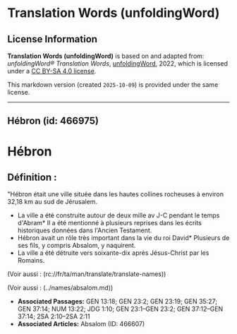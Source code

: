 # Translation Words (unfoldingWord)

## License Information

**Translation Words (unfoldingWord)** is based on and adapted from: _unfoldingWord® Translation Words_, [unfoldingWord](https://unfoldingword.org/utw), 2022, which is licensed under a [CC BY-SA 4.0 license](https://creativecommons.org/licenses/by-sa/4.0/legalcode.en).

This markdown version (created `2025-10-09`) is provided under the same license.



--------------------------------

## Hébron (id: 466975)

Hébron
======

Définition :
------------

"Hébron était une ville située dans les hautes collines rocheuses à environ 32,18 km au sud de Jérusalem.

* La ville a été construite autour de deux mille av J\-C pendant le temps d'Abram\* Il a été mentionné à plusieurs reprises dans les écrits historiques données dans l'Ancien Testament.
* Hébron avait un rôle très important dans la vie du roi David\* Plusieurs de ses fils, y compris Absalom, y naquirent.
* La ville a été détruite vers soixante\-dix après Jésus\-Christ par les Romains.

(Voir aussi : (rc://fr/ta/man/translate/translate\-names))

(Voir aussi : (../names/absalom.md))

* **Associated Passages:** GEN 13:18; GEN 23:2; GEN 23:19; GEN 35:27; GEN 37:14; NUM 13:22; JDG 1:10; GEN 23:1–GEN 23:2; GEN 37:12–GEN 37:14; 2SA 2:10–2SA 2:11
* **Associated Articles:** Absalom (ID: 466607)

